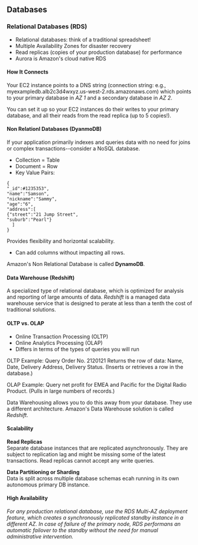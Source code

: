 ## Databases 
### Relational Databases (RDS)
- Relational databases: think of a traditional spreadsheet!
- Multiple Availability Zones for disaster recovery
- Read replicas (copies of your production database) for performance
- Aurora is Amazon's cloud native RDS

#### How It Connects
Your EC2 instance points to a DNS string (connection string: e.g., myexampledb.alb2c3d4wxyz.us-west-2.rds.amazonaws.com) which points to your primary database in _AZ 1_ and a secondary database in _AZ 2_.

You can set it up so your EC2 instances do their writes to your primary database, and all their reads from the read replica (up to 5 copies!).

#### Non Relationl Databases (DyanmoDB)
If your application primarily indexes and queries data with no need for joins or complex transactions--consider a NoSQL database. 

- Collection = Table
- Document = Row
- Key Value Pairs:

```
{ 
"_id":#1235353",
"name":"Samson",
"nickname":"Sammy",
"age":"6",
"address":[
{"street":"21 Jump Street",
"suburb":"Pearl"}
  ]
}
```

Provides flexibility and horizontal scalability. 
- Can add columns without impacting all rows.

Amazon's Non Relational Database is called **DynamoDB**. 

#### Data Warehouse (Redshift) 
A specialized type of relational database, which is optimized for analysis and reporting of large amounts of data. _Redshift_ is a managed data warehouse service that is designed to perate at less than a tenth the cost of traditional solutions.

#### OLTP vs. OLAP
- Online Transaction Processing (OLTP)
- Online Analytics Processing (OLAP)
- Differs in terms of the types of queries you will run

OLTP Example:
Query Order No. 2120121
Returns the row of data: Name, Date, Delivery Address, Delivery Status.
(Inserts or retrieves a row in the database.)

OLAP Example:
Query net profit for EMEA and Pacific for the Digital Radio Product. 
(Pulls in large numbers of records.)

Data Warehousing allows you to do this away from your database. They use a different architecture.
Amazon's Data Warehouse solution is called _Redshift_.

#### Scalability 
**Read Replicas** <br>
Separate database instances that are replicated asynchronously. They are subject to replication lag and might be missing some of the latest transactions. Read replicas cannot accept any write queries. 

**Data Partitioning or Sharding** <br>
Data is split across multiple database schemas ecah running in its own autonomous primary DB instance. 

#### High Availability 
_For any production relational database, use the RDS Multi-AZ deployment feature, which creates a synchronously replicated standby instance in a different AZ. In case of failure of the primary node, RDS performans an automatic failover to the standby without the need for manual administrative intervention._


